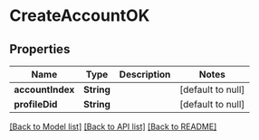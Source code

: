 # CreateAccountOK

## Properties

| Name             | Type       | Description | Notes             |
| ---------------- | ---------- | ----------- | ----------------- |
| **accountIndex** | **String** |             | [default to null] |
| **profileDid**   | **String** |             | [default to null] |

[[Back to Model list]](../README.md#documentation-for-models) [[Back to API list]](../README.md#documentation-for-api-endpoints) [[Back to README]](../README.md)
